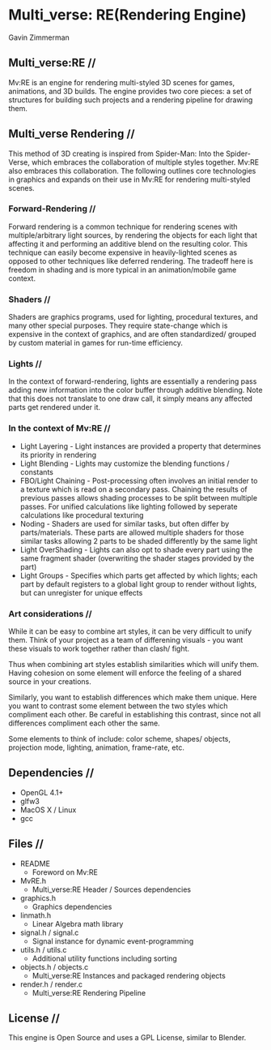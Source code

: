 # Multi_verse: RE(Rendering Engine)
Gavin Zimmerman


## Multi_verse:RE //
 Mv:RE is an engine for rendering multi-styled 3D scenes for games, animations, and 3D builds. The engine provides two core pieces: a set of structures for building such projects and a rendering pipeline for drawing them. 


## Multi_verse Rendering //
 This method of 3D creating is inspired from Spider-Man: Into the Spider-Verse, which embraces the collaboration of multiple styles together. Mv:RE also embraces this collaboration. The following outlines core technologies in graphics and expands on their use in Mv:RE for rendering multi-styled scenes.


### Forward-Rendering //
 Forward rendering is a common technique for rendering scenes with multiple/arbitrary light sources, by rendering the objects for each light that affecting it and performing an additive blend on the resulting color. This technique can easily become expensive in heavily-lighted scenes as opposed to other techniques like deferred rendering. The tradeoff here is freedom in shading and is more typical in an animation/mobile game context.

### Shaders //
 Shaders are graphics programs, used for lighting, procedural textures, and many other special purposes. They require state-change which is expensive in the context of graphics, and are often standardized/ grouped by custom material in games for run-time efficiency. 

### Lights //
 In the context of forward-rendering, lights are essentially a rendering pass adding new information into the color buffer through additive blending. Note that this does not translate to one draw call, it simply means any affected parts get rendered under it.

### In the context of Mv:RE //
 - Light Layering - Light instances are provided a property that determines its priority in rendering
 - Light Blending - Lights may customize the blending functions / constants
 - FBO/Light Chaining - Post-processing often involves an initial render to a texture which is read on a secondary pass. Chaining the results of previous passes allows shading processes to be split between multiple passes. For unified calculations like lighting followed by seperate calculations like procedural texturing
 - Noding - Shaders are used for similar tasks, but often differ by parts/materials. These parts are allowed multiple shaders for those similar tasks allowing 2 parts to be shaded differently by the same light
 - Light OverShading - Lights can also opt to shade every part using the same fragment shader (overwriting the shader stages provided by the part)
 - Light Groups - Specifies which parts get affected by which lights; each part by default registers to a global light group to render without lights, but can unregister for unique effects

### Art considerations //
 While it can be easy to combine art styles, it can be very difficult to unify them. Think of your project as a team of differening visuals - you want these visuals to work together rather than clash/ fight. 

 Thus when combining art styles establish similarities which will unify them. Having cohesion on some element will enforce the feeling of a shared source in your creations.

 Similarly, you want to establish differences which make them unique. Here you want to contrast some element between the two styles which compliment each other. Be careful in establishing this contrast, since not all differences compliment each other the same.

 Some elements to think of include: color scheme, shapes/ objects, projection mode, lighting, animation, frame-rate, etc.


## Dependencies //
 - OpenGL 4.1+
 - glfw3
 - MacOS X / Linux
 - gcc


## Files //
 - README
    - Foreword on Mv:RE
 - MvRE.h
    - Multi_verse:RE Header / Sources dependencies
 - graphics.h
    - Graphics dependencies
 - linmath.h
    - Linear Algebra math library
 - signal.h / signal.c
    - Signal instance for dynamic event-programming
 - utils.h / utils.c
    - Additional utility functions including sorting
 - objects.h / objects.c
    - Multi_verse:RE Instances and packaged rendering objects
 - render.h / render.c
    - Multi_verse:RE Rendering Pipeline


## License //
 This engine is Open Source and uses a GPL License, similar to Blender. 